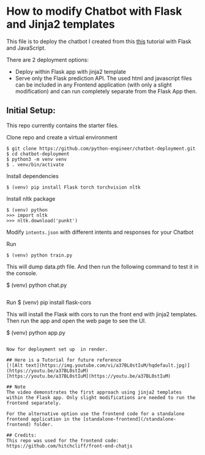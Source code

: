 # How to modify Chatbot with Flask and Jinja2 templates

This file is to deploy the chatbot I created from this [this](https://github.com/python-engineer/pytorch-chatbot) tutorial with Flask and JavaScript.

There are 2 deployment options:
- Deploy within Flask app with jinja2 template
- Serve only the Flask prediction API. The used html and javascript files can be included in any Frontend application (with only a slight modification) and can run completely separate from the Flask App then.

## Initial Setup:
This repo currently contains the starter files.

Clone repo and create a virtual environment
```
$ git clone https://github.com/python-engineer/chatbot-deployment.git
$ cd chatbot-deployment
$ python3 -m venv venv
$ . venv/bin/activate
```
Install dependencies
```
$ (venv) pip install Flask torch torchvision nltk
```
Install nltk package
```
$ (venv) python
>>> import nltk
>>> nltk.download('punkt')
```
Modify `intents.json` with different intents and responses for your Chatbot

Run
```
$ (venv) python train.py
```
This will dump data.pth file. And then run
the following command to test it in the console.

$ (venv) python chat.py
```

```
Run 
$ (venv) pip install flask-cors

This will install the Flask with cors to run the front end with jinja2 templates.
Then run the app and open the web page to see the UI.

$ (venv) python app.py

```

Now for deployment set up  in render.

## Here is a Tutorial for future reference
[![Alt text](https://img.youtube.com/vi/a37BL0stIuM/hqdefault.jpg)](https://youtu.be/a37BL0stIuM)  
[https://youtu.be/a37BL0stIuM](https://youtu.be/a37BL0stIuM)

## Note
The video demonstrates the first approach using jinja2 templates within the Flask app. Only slight modifications are needed to run the frontend separately. 

For the alternative option use the frontend code for a standalone frontend application in the [standalone-frontend](/standalone-frontend) folder.

## Credits:
This repo was used for the frontend code:
https://github.com/hitchcliff/front-end-chatjs
